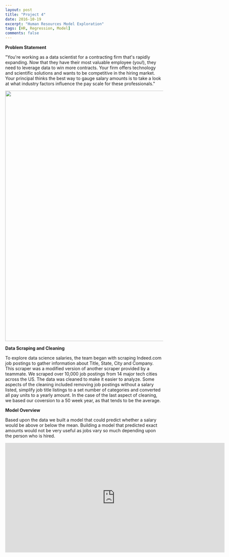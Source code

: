 ```yaml
---
layout: post
title: "Project 4"
date: 2016-10-19
excerpt: "Human Resources Model Exploration"
tags: [HR, Regression, Model]
comments: false
---
```





<b>Problem Statement</b>

"You're working as a data scientist for a contracting firm that's rapidly expanding. Now that they have their most valuable employee (you!), they need to leverage data to win more contracts. Your firm offers technology and scientific solutions and wants to be competitive in the hiring market. Your principal thinks the best way to gauge salary amounts is to take a look at what industry factors influence the pay scale for these professionals."

<img src="http://i65.tinypic.com/oh4x3t.png" width="800">

<b>Data Scraping and Cleaning</b>

To explore data science salaries, the team began with scraping Indeed.com job postings to gather information about Title, State, City and Company. This scraper was a modified version of another scraper provided by a teammate. We scraped over 10,000 job postings from 14 major tech cities across the US. The data was cleaned to make it easier to analyze. Some aspects of the cleaning included removing job postings without a salary listed, simplify job title listings to a set number of categories and converted all pay units to a yearly amount. In the case of the last aspect of cleaning, we based our coversion to a 50 week year, as that tends to be the average.  

<b> Model Overview</b>

Based upon the data we built a model that could predict whether a salary would be above or below the mean. Building a model that predicted exact amounts would not be very useful as jobs vary so much depending upon the person who is hired. 





<iframe src="https://docs.google.com/presentation/d/1BUh_Iuz4Smiqirmp6tJTv9oONXHUVoXr-4Q7jxbZvbg/embed?start=false&loop=false&delayms=3000" frameborder="0" width="700" height="350" allowfullscreen="true" mozallowfullscreen="true" webkitallowfullscreen="true"></iframe>
